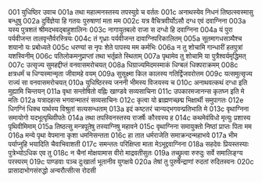 001	युधिष्ठिर उवाच
001a	तथा महात्मनस्तस्य तपस्युग्रे च वर्ततः
001c	अनाथस्येव निधनं तिष्ठत्स्वस्मासु बन्धुषु
002a	दुर्विज्ञेया हि गतयः पुरुषाणां मता मम
002c	यत्र वैचित्रवीर्योऽसौ दग्ध एवं दवाग्निना
003a	यस्य पुत्रशतं श्रीमदभवद्बाहुशालिनः
003c	नागायुतबलो राजा स दग्धो हि दवाग्निना
004a	यं पुरा पर्यवीजन्त तालवृन्तैर्वरस्त्रियः
004c	तं गृध्राः पर्यवीजन्त दावाग्निपरिकालितम्
005a	सूतमागधसञ्घैश्च शयानो यः प्रबोध्यते
005c	धरण्यां स नृपः शेते पापस्य मम कर्मभिः
006a	न तु शोचामि गान्धारीं हतपुत्रां यशस्विनीम्
006c	पतिलोकमनुप्राप्तां तथा भर्तृव्रते स्थिताम्
007a	पृथामेव तु शोचामि या पुत्रैश्वर्यमृद्धिमत्
007c	उत्सृज्य सुमहद्दीप्तं वनवासमरोचयत्
008a	धिग्राज्यमिदमस्माकं धिग्बलं धिक्पराक्रमम्
008c	क्षत्रधर्मं च धिग्यस्मान्मृता जीवामहे वयम्
009a	सुसूक्ष्मा किल कालस्य गतिर्द्विजवरोत्तम
009c	यत्समुत्सृज्य राज्यं सा वनवासमरोचयत्
010a	युधिष्ठिरस्य जननी भीमस्य विजयस्य च
010c	अनाथवत्कथं दग्धा इति मुह्यामि चिन्तयन्
011a	वृथा सन्तोषितो वह्निः खाण्डवे सव्यसाचिना
011c	उपकारमजानन्स कृतघ्न इति मे मतिः
012a	यत्रादहत्स भगवान्मातरं सव्यसाचिनः
012c	कृत्वा यो ब्राह्मणच्छद्म भिक्षार्थी समुपागतः
012e	धिगग्निं धिक्च पार्थस्य विश्रुतां सत्यसन्धताम्
013a	इदं कष्टतरं चान्यद्भगवन्प्रतिभाति मे
013c	वृथाग्निना समायोगो यदभूत्पृथिवीपतेः
014a	तथा तपस्विनस्तस्य राजर्षेः कौरवस्य ह
014c	कथमेवंविधो मृत्युः प्रशास्य पृथिवीमिमाम्
015a	तिष्ठत्सु मन्त्रपूतेषु तस्याग्निषु महावने
015c	वृथाग्निना समायुक्तो निष्ठां प्राप्तः पिता मम
016a	मन्ये पृथा वेपमाना कृशा धमनिसन्तता
016c	हा तात धर्मराजेति समाक्रन्दन्महाभये
017a	भीम पर्याप्नुहि भयादिति चैवाभिवाशती
017c	समन्ततः परिक्षिप्ता माता मेऽभूद्दवाग्निना
018a	सहदेवः प्रियस्तस्याः पुत्रेभ्योऽधिक एव तु
018c	न चैनां मोक्षयामास वीरो माद्रवतीसुतः
019a	तच्छ्रुत्वा रुरुदुः सर्वे समालिङ्ग्य परस्परम्
019c	पाण्डवाः पञ्च दुःखार्ता भूतानीव युगक्षये
020a	तेषां तु पुरुषेन्द्राणां रुदतां रुदितस्वनः
020c	प्रासादाभोगसंरुद्धो अन्वरौत्सीत्स रोदसी
